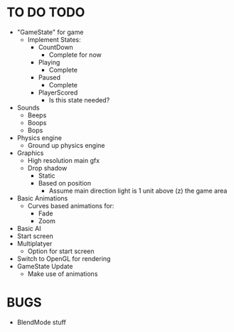 # TO DO TODO

* "GameState" for game
    * Implement States:
        * CountDown
            * Complete for now
        * Playing
            * Complete
        * Paused
            * Complete
        * PlayerScored
            * Is this state needed?
* Sounds 
    * Beeps
    * Boops
    * Bops
* Physics engine
    * Ground up physics engine
* Graphics 
    * High resolution main gfx
    * Drop shadow
        * Static
        * Based on position 
            * Assume main direction light is 1 unit above (z) the game area
* Basic Animations
    * Curves based animations for:
        * Fade
        * Zoom 
* Basic AI 
* Start screen
* Multiplatyer
    * Option for start screen
* Switch to OpenGL for rendering
* GameState Update
    * Make use of animations 

# BUGS

* BlendMode stuff